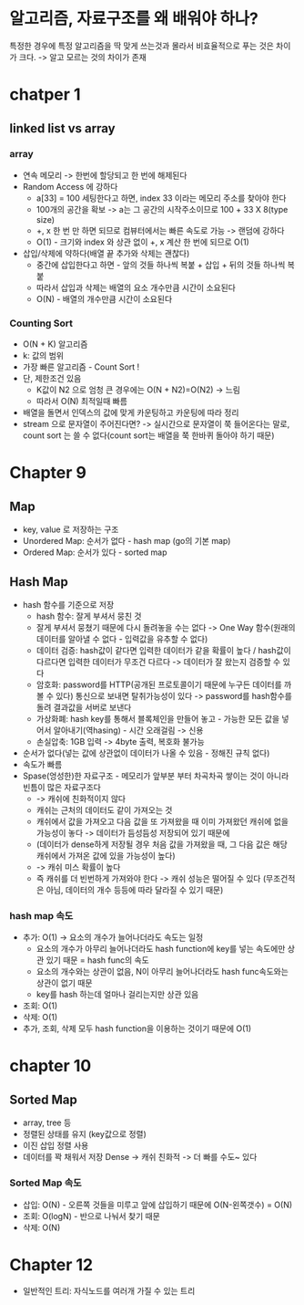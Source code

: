 # 알고리즘, 자료구조를 왜 배워야 하나?

특정한 경우에 특정 알고리즘을 딱 맞게 쓰는것과 몰라서 비효율적으로 푸는 것은 차이가 크다. -> 알고 모르는 것의 차이가 존재
# chatper 1
## linked list vs array

### array

- 연속 메모리 -> 한번에 할당되고 한 번에 해제된다
- Random Access 에 강하다
  - a[33] = 100 세팅한다고 하면, index 33 이라는 메모리 주소를 찾아야 한다
  - 100개의 공간을 확보 -> a는 그 공간의 시작주소이므로 100 + 33 X 8(type size)
  - +, x 한 번 만 하면 되므로 컴뷰터에서는 빠른 속도로 가능 -> 랜덤에 강하다
  - O(1) - 크기와 index 와 상관 없이 +, x 계산 한 번에 되므로 O(1)
- 삽입/삭제에 약하다(배열 끝 추가와 삭제는 괜찮다)
  - 중간에 삽입한다고 하면 - 앞의 것들 하나씩 복붙 + 삽입 + 뒤의 것들 하나씩 복붙
  - 따라서 삽입과 삭제는 배열의 요소 개수만큼 시간이 소요된다
  - O(N) - 배열의 개수만큼 시간이 소요된다


### Counting Sort
- O(N + K) 알고리즘
- k: 값의 범위
- 가장 빠른 알고리즘 - Count Sort !
- 단, 제한조건 있음
  - K값이 N2 으로 엄청 큰 경우에는 O(N + N2)=O(N2) -> 느림
  - 따라서 O(N) 최적일때 빠름
- 배열을 돌면서 인덱스의 값에 맞게 카운팅하고 카운팅에 따라 정리
- stream 으로 문자열이 주어진다면? -> 실시간으로 문자열이 쭉 들어온다는 말로, count sort 는 쓸 수 없다(count sort는 배열을 쭉 한바퀴 돌아야 하기 때문)

# Chapter 9
## Map
- key, value 로 저장하는 구조 
- Unordered Map: 순서가 없다 - hash map (go의 기본 map) 
- Ordered Map: 순서가 있다 - sorted map

## Hash Map
- hash 함수를 기준으로 저장
  - hash 함수: 잘게 부셔서 뭉친 것
  - 잘게 부셔서 뭉쳤기 때문에 다시 돌려놓을 수는 없다 -> One Way 함수(원래의 데이터를 알아낼 수 없다 - 입력값을 유추할 수 없다)
  - 데이터 검증: hash값이 같다면 입력한 데이터가 같을 확률이 높다 / hash값이 다르다면 입력한 데이터가 무조건 다르다 -> 데이터가 잘 왔는지 검증할 수 있다
  - 암호화: password를 HTTP(공개된 프로토콜이기 때문에 누구든 데이터를 까볼 수 있다) 통신으로 보내면 탈취가능성이 있다 -> password를 hash함수를 돌려 결과값을 서버로 보낸다
  - 가상화폐: hash key를 통해서 블록체인을 만들어 놓고 - 가능한 모든 값을 넣어서 알아내기(역hasing) - 시간 오래걸림 -> 신용
  - 손실압축: 1GB 입력 -> 4byte 출력, 복호화 불가능
- 순서가 없다(넣는 값에 상관없이 데이터가 나올 수 있음 - 정해진 규칙 없다)
- 속도가 빠름
- Spase(엉성한)한 자료구조 - 메모리가 앞부분 부터 차곡차곡 쌓이는 것이 아니라 빈틈이 많은 자료구조다
  - -> 캐쉬에 친화적이지 않다
  - 캐쉬는 근처의 데이터도 같이 가져오는 것
  - 캐쉬에서 값을 가져오고 다음 값을 또 가져왔을 때 이미 가져왔던 캐쉬에 없을 가능성이 놓다 -> 데이터가 듬성듬성 저장되어 있기 때문에
  - (데이터가 dense하게 저장될 경우 처음 값을 가져왔을 때, 그 다음 값은 해당 캐쉬에서 가져온 값에 있을 가능성이 높다)
  - -> 캐쉬 미스 확률이 높다
  - 즉 캐쉬를 더 빈번하게 가져와야 한다 -> 캐쉬 성능은 떨어질 수 있다 (무조건적은 아님, 데이터의 개수 등등에 따라 달라질 수 있기 때문)

### hash map 속도
- 추가: O(1) -> 요소의 개수가 늘어나더라도 속도는 일정
  - 요소의 개수가 아무리 늘어나더라도 hash function에 key를 넣는 속도에만 상관 있기 때문 = hash func의 속도
  - 요소의 개수와는 상관이 없음, N이 아무리 늘어나더라도 hash func속도와는 상관이 없기 때문
  - key를 hash 하는데 얼마나 걸리는지만 상관 있음
- 조회: O(1)
- 삭제: O(1) 
- 추가, 조회, 삭제 모두 hash function을 이용하는 것이기 때문에 O(1)

# chapter 10
## Sorted Map
- array, tree 등
- 정렬된 상태를 유지 (key값으로 정렬)
- 이진 삽입 정렬 사용
- 데이터를 꽉 채워서 저장 Dense -> 캐쉬 친화적 -> 더 빠를 수도~ 있다

### Sorted Map 속도
- 삽입: O(N) - 오른쪽 것들을 미루고 앞에 삽입하기 때문에 O(N-왼쪽갯수) = O(N)
- 조회: O(logN) - 반으로 나눠서 찾기 때문
- 삭제: O(N)


# Chapter 12
- 일반적인 트리: 자식노드를 여러개 가질 수 있는 트리